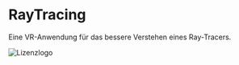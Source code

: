 # RayTracing
Eine VR-Anwendung für das bessere Verstehen eines Ray-Tracers.

![Lizenzlogo](https://licensebuttons.net/l/by-nc-sa/3.0/de/88x31.png)
